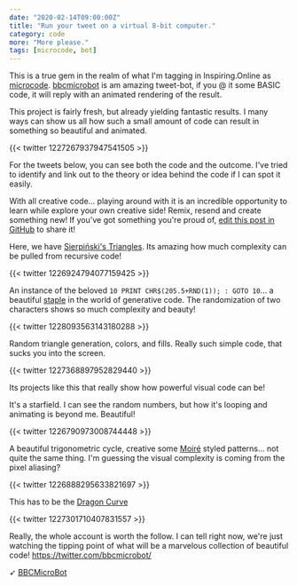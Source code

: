 ```yaml
---
date: "2020-02-14T09:00:00Z"
title: "Run your tweet on a virtual 8-bit computer."
category: code
more: "More please."
tags: [microcode, bot]
---
```


This is a true gem in the realm of what I'm tagging in Inspiring.Online as [microcode](https://inspiring.online/tag/microcode/). [bbcmicrobot](https://twitter.com/bbcmicrobot) is am amazing tweet-bot, if you @ it some BASIC code, it will reply with an animated rendering of the result.

This project is fairly fresh, but already yielding fantastic results. I many ways can show us all how such a small amount of code can result in something so beautiful and animated.

{{< twitter 1227267937947541505 >}}

For the tweets below, you can see both the code and the outcome. I've tried to identify and link out to the theory or idea behind the code if I can spot it easily.

With all creative code... playing around with it is an incredible opportunity to learn while explore your own creative side! Remix, resend and create something new! If you've got something you're proud of, [edit this post in GitHub](https://github.com/tholman/inspiring-online/blob/master/content/posts/2020-02-15-eight-bit-code.md) to share it!

Here, we have [Sierpiński's Triangles](https://en.wikipedia.org/wiki/Sierpi%C5%84ski_triangle). Its amazing how much complexity can be pulled from recursive code!

{{< twitter 1226924794077159425 >}}

An instance of the beloved `10 PRINT CHR$(205.5+RND(1)); : GOTO 10`... a beautiful [staple](https://10print.org/) in the world of generative code. The randomization of two characters shows so much complexity and beauty!

{{< twitter 1228093563143180288 >}}

Random triangle generation, colors, and fills. Really such simple code, that sucks you into the screen.

{{< twitter 1227368897952829440 >}}

Its projects like this that really show how powerful visual code can be!

<!--more-->

It's a starfield. I can see the random numbers, but how it's looping and animating is beyond me. Beautiful!

{{< twitter 1226790973008744448 >}}

A beautiful trigonometric cycle, creative some [Moiré](https://en.wikipedia.org/wiki/Moir%C3%A9_pattern) styled patterns... not quite the same thing. I'm guessing the visual complexity is coming from the pixel aliasing?

{{< twitter 1226888295633821697 >}}

This has to be the [Dragon Curve](https://en.wikipedia.org/wiki/Dragon_curve)

{{< twitter 1227301710407831557 >}}

Really, the whole account is worth the follow. I can tell right now, we're just watching the tipping point of what will be a marvelous collection of beautiful code!
https://twitter.com/bbcmicrobot/

➶ [BBCMicroBot](https://twitter.com/bbcmicrobot/)
